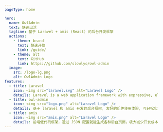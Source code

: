 ```yaml
---
pageType: home

hero:
  name: OwlAdmin
  text: 快速出活
  tagline: 基于 Laravel + amis (React) 的后台开发框架
  actions:
    - theme: brand
      text: 快速开始
      link: /guide/
    - theme: alt
      text: GitHub
      link: https://github.com/slowlyo/owl-admin
  image:
    src: /logo-lg.png
    alt: OwlAdmin Logo
features:
  - title: Laravel
    icon: <img src="laravel.svg" alt="Laravel Logo" />
    details: Laravel is a web application framework with expressive, elegant syntax. We’ve already laid the foundation — freeing you to create without sweating the small things.
  - title: owl-admin
    icon: <img src="logo.png" alt="Laravel Logo" />
    details: 基于 laravel 和 amis 开发的后台框架, 友好的组件使用体验, 可轻松实现复杂页面, 内置代码生成器, 让开发者快速搭建后台管理系统
  - title: amis
    icon: <img src="amis.png" alt="Laravel Logo" />
    details: 前端低代码框架，通过 JSON 配置就能生成各种后台页面，极大减少开发成本，甚至可以不需要了解前端。
---
```

